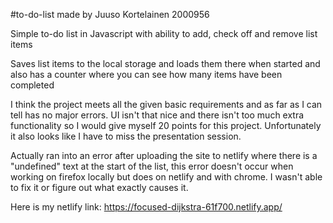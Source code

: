 #to-do-list made by Juuso Kortelainen 2000956

Simple to-do list in Javascript with ability to add, check off and remove list items

Saves list items to the local storage and loads them there when started and also has a counter where you can see how many items have been completed

I think the project meets all the given basic requirements and as far as I can tell has no major errors. UI isn't that nice and there isn't too much extra functionality so I would give myself 20 points for this project. Unfortunately it also looks like I have to miss the presentation session.

Actually ran into an error after uploading the site to netlify where there is a "undefined" text at the start of the list, this error doesn't occur when working on firefox locally but does on netlify and with chrome. I wasn't able to fix it or figure out what exactly causes it.

Here is my netlify link: https://focused-dijkstra-61f700.netlify.app/
